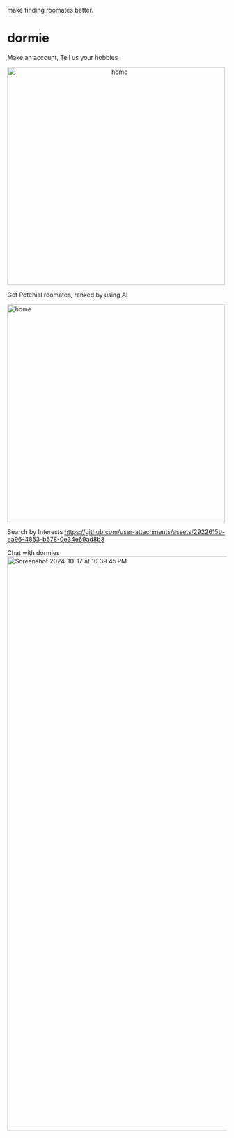 make finding roomates better.
# dormie

Make an account, Tell us your hobbies

<img src="https://github.com/user-attachments/assets/c6f98177-5514-48a2-8c08-2e161f027c63" alt="home" style="text-align:center;" width="500" height="500"/>


Get Potenial roomates, ranked by using AI

<img src="https://github.com/user-attachments/assets/36f9284a-c191-4013-b8c4-012f8390abb4" alt="home" width="500" height="500"/>

Search by Interests
https://github.com/user-attachments/assets/2922615b-ea96-4853-b578-0e34e69ad8b3

Chat with dormies
<img width="1319" alt="Screenshot 2024-10-17 at 10 39 45 PM" src="https://github.com/user-attachments/assets/349588f6-851d-4cb7-a3ac-4557f7a31777">















